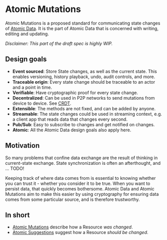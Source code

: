 # Atomic Mutations

Atomic Mutations is a proposed standard for communicating state changes of [Atomic Data](../core/intro.md).
It is the part of Atomic Data that is concerned with writing, editing and updating.

_Disclaimer: This part of the draft spec is highly WIP._

## Design goals

- **Event sourced**: Store State changes, as well as the current state. This enables versioning, history playback, undo, audit controls, and more.
- **Traceable origin**: Every state change should be traceable to an actor and a point in time.
- **Verifiable**: Have cryptographic proof for every state change.
- **Decentralized**: Can be used in P2P networks to send mutations from device to device. See [CRDT](https://en.wikipedia.org/wiki/Conflict-free_replicated_data_type).
- **Extensible**: The methods are not fixed, and can be added by anyone.
- **Streamable**: The state changes could be used in streaming context, e.g. a client app that reads data that changes every second.
- **Pub/Sub**: Easy to subscribe to changes and get notified on changes.
- **Atomic**: All the Atomic Data design goals also apply here.

## Motivation

So many problems that confine data exchange are the result of thinking in current-state exchange.
State synchronization is often an afterthought, and ... TODO!

Keeping track of where data comes from is essential to knowing whether you can trust it - whether you consider it to be true.
When you want to persist data, that quickly becomes bothersome.
Atomic Data and Atomic Mutations aim to make this easier by using cryptography for ensuring data comes from some particular source, and is therefore trustworthy.

## In short

- [Atomic Mutations](concepts.md) describe how a Resource _was changed_.
- [Atomic Suggestions](concepts.md) suggest how a Resource _should be changed_.
